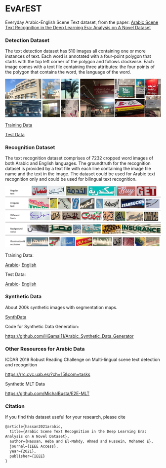 # EvArEST

Everyday Arabic-English Scene Text dataset, from the paper: [Arabic Scene Text Recognition in the Deep Learning Era: Analysis on A Novel Dataset](https://ieeexplore.ieee.org/abstract/document/9499028)

### Detection Dataset

The text detection dataset has 510 images all containing one or more instances of text. Each word is annotated with a four-point polygon that starts with the top left corner of the polygon and follows clockwise. Each image comes with a text file containing three attributes: the four points of the polygon that contains the word, the language of the word.  

![alt text](https://github.com/HGamal11/EvArEST-dataset/blob/main/DetEx.png?raw=true)

[Training Data](https://drive.google.com/file/d/1a1Jf12nyIDswunky5kLM4JishRj2_4Jy/view?usp=sharing)

[Test Data](https://drive.google.com/file/d/15jWxmZb9zoKHys40Cuz-57kV2PTO-cvH/view?usp=sharing)

### Recognition Dataset

The text recognition dataset comprises of 7232 cropped word images of both Arabic and English languages. The groundtruth for the recognition dataset is provided by a text file with each line containing the image file name and the text in the image. The dataset could be used for Arabic text recognition only and could be used for bilingual text recognition. 

![alt text](https://github.com/HGamal11/EvArEST-dataset/blob/main/RecogEx.png?raw=true)

Training Data:

[Arabic](https://drive.google.com/file/d/1ADdCb66VvndcBnRo38IIymL9HZsE4FNx/view?usp=sharing)-
[English](https://drive.google.com/file/d/1vyypcLpX6DTuogNxTeueRRl_PLvcbRsz/view?usp=sharing)

Test Data:

[Arabic](https://drive.google.com/file/d/1P1SnF4ZKOA1PBC6HRAYLxZa82eOGFR2F/view?usp=sharing)-
[English](https://drive.google.com/file/d/1HCPSAeJGNP5LtdIjAuu7ZbeFDTubMYDx/view?usp=sharing)

### Synthetic Data

About 200k synthetic images with segmentation maps.

[SynthData](https://drive.google.com/file/d/1PjfqY4ofK2jy85KbD1ITIma4JFz7fbuw/view?usp=sharing)

Code for Synthetic Data Generation: 

https://github.com/HGamal11/Arabic_Synthetic_Data_Generator


### Other Resources for Arabic Data

ICDAR 2019 Robust Reading Challenge on Multi-lingual scene text detection and recognition

https://rrc.cvc.uab.es/?ch=15&com=tasks

Synthetic MLT Data

https://github.com/MichalBusta/E2E-MLT

### Citation 

If you find this dataset useful for your research, please cite
```
@article{hassan2021arabic,
  title={Arabic Scene Text Recognition in the Deep Learning Era: Analysis on A Novel Dataset},
  author={Hassan, Heba and El-Mahdy, Ahmed and Hussein, Mohamed E},
  journal={IEEE Access},
  year={2021},
  publisher={IEEE}
}
```


